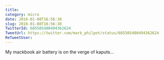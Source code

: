```yaml
---
title: 
category: micro
date: 2016-01-08T16:56:38
slug: 2016-01-08T16:56:38
TwitterId: 685505400494362624
TweetUrl: https://twitter.com/mark_philpot/status/685505400494362624
ReTweetUser: 
---
```


My mackbook air battery is on the verge of kaputs...